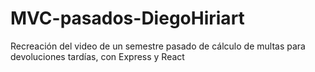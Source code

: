 # MVC-pasados-DiegoHiriart
Recreación del video de un semestre pasado de cálculo de multas para devoluciones tardías, con Express y React

